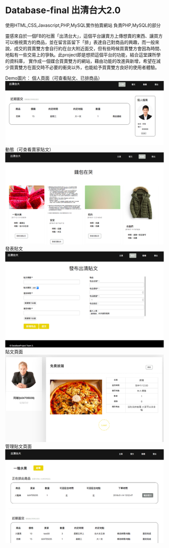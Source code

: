 # Database-final 出清台大2.0
使用HTML,CSS,Javascript,PHP,MySQL實作拍賣網站
負責PHP,MySQL的部分

靈感來⾃於⼀個FB的社團「出清台⼤」，這個平台讓賣⽅上傳想賣的東⻄、讓買⽅可以檢視賣⽅的商品，並在留⾔區留下「排」表達⾃⼰對商品的興趣，⽽⼀般來說，成交的買賣雙⽅會⾃⾏約在台⼤附近⾯交，但有些時候買賣雙⽅會因為時間、地點有⼀些交易上的爭執。此project即是想把這個平台的功能，結合這堂課所學的資料庫，
實作成⼀個媒合買賣雙⽅的網站，藉由功能的改進與新增，希望在減少買賣雙⽅在⾯交時不必要的衝突以外，也能給予買賣雙⽅良好的使⽤者體驗。

Demo圖片：
個人頁面（可查看貼文、已排商品）
![Optional Text](./demo/個人頁面.png)
動態（可查看賣家貼文）
![Optional Text](./demo/動態.png)
發表貼文
![Optional Text](./demo/發表貼文.png)
貼文頁面
![Optional Text](./demo/商品頁面.png)
管理貼文頁面
![Optional Text](./demo/管理商品.png)
